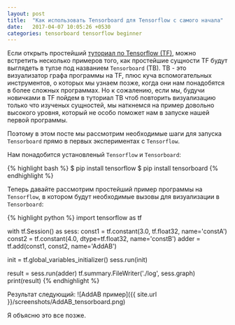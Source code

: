 ```yaml
---
layout: post
title:  "Как использовать Tensorboard для Tensorflow с самого начала"
date:   2017-04-07 10:05:26 +0530
categories: tensorboard tensorflow beginner
---
```

Если открыть простейший [туториал по Tensorflow (TF)](https://www.tensorflow.org/get_started/get_started), можно встретить несколько примеров того, как простейшие сущности TF будут выглядеть в тулзе под названием `Tensorboard` (TB). TB - это визуализатор графа программы на TF, плюс куча вспомогательных инструментов, о которых мы узнаем позже, когда они нам понадобятся в более сложных программах. Но к сожалению, если мы, будучи новичками в TF пойдем в туториал TB чтоб повторить визуализацию только что изученых сущностей, мы наткнемся на пример довольно высокого уровня, который не особо поможет нам в запуске нашей первой программы.

Поэтому в этом посте мы рассмотрим необходимые шаги для запуска `Tensorboard` прямо в первых экспериментах с `Tensorflow`.

Нам понадобится установленый `Tensorflow` и `Tensorboard`:

{% highlight bash %}
$ pip install tensorflow
$ pip install tensorboard
{% endhighlight %}

Теперь давайте рассмотрим простейший пример программы на `Tensorflow`, в котором будут необходимые вызовы для визуализации в `Tensorboard`:

{% highlight python %}
import tensorflow as tf

with tf.Session() as sess:
  const1 = tf.constant(3.0, tf.float32, name='constA')
  const2 = tf.constant(4.0, dtype=tf.float32, name='constB')
  adder = tf.add(const1, const2, name='AddAB')

  init = tf.global_variables_initializer()
  sess.run(init)

  result = sess.run(adder)
  tf.summary.FileWriter('./log', sess.graph)
  print(result)
{% endhighlight %}

Результат следующий:
![AddAB пример]({{ site.url }}/screenshots/AddAB_tensorboard.png)

Я объясню это все позже.
